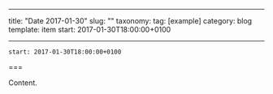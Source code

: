
---
title: "Date 2017-01-30"
slug: ""
taxonomy:
tag: [example]
category: blog
template: item
start: 2017-01-30T18:00:00+0100

---

``start: 2017-01-30T18:00:00+0100``

===

Content.
